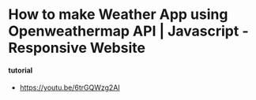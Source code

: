 # How to make Weather App using Openweathermap API | Javascript - Responsive Website

#### tutorial

- https://youtu.be/6trGQWzg2AI
